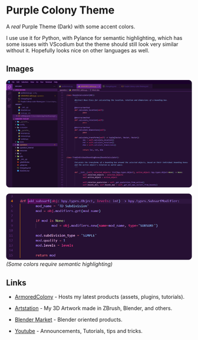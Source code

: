 # Purple Colony Theme

A *real* Purple Theme (Dark) with some accent colors.

I use use it for Python, with Pylance for semantic highlighting, which has some issues with VScodium but the theme should still look very similar without it. Hopefully looks nice on other languages as well.


## Images

![Purple Colony Screenshot](images/screen1.png)

![Purple Colony Screenshot](images/screen2.png)
*(Some colors require semantic highlighting)*

## Links

- [ArmoredColony] - Hosts my latest products (assets, plugins, tutorials).

- [Artstation] 	- My 3D Artwork made in ZBrush, Blender, and others.

- [Blender Market] - Blender oriented products.

- [Youtube] 	- Announcements, Tutorials, tips and tricks.


[ArmoredColony]: https://armoredcolony.com
[Artstation]: https://www.artstation.com/armoredcolony
[Blender Market]: https://blendermarket.com/creators/armoredcolony
[Youtube]: https://youtube.com/armoredcolony